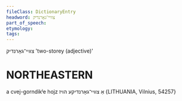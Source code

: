 ```yaml
---
fileClass: DictionaryEntry
headword: צוויי־גאָרנדיק
part_of_speech: 
etymology: 
tags: 
---
```

צוויי־גאָרנדיק
'two-storey (adjective)'

NORTHEASTERN
==============

a cvej-gorndikʲe hojz אַ צוויי־גאָרנדיקע הויז {LITHUANIA, Vilnius, 54257}